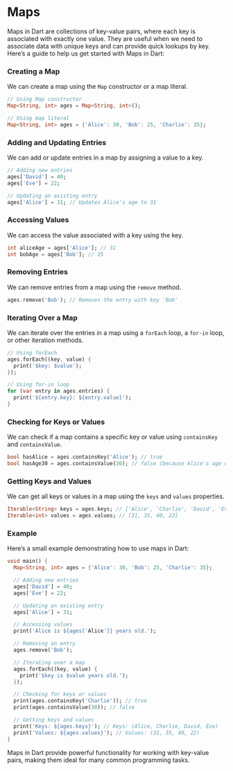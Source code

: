 # Maps

Maps in Dart are collections of key-value pairs, where each key is associated with exactly one value. They are useful when we need to associate data with unique keys and can provide quick lookups by key. Here’s a guide to help us get started with Maps in Dart:

### Creating a Map
We can create a map using the `Map` constructor or a map literal.
```dart
// Using Map constructor
Map<String, int> ages = Map<String, int>();

// Using map literal
Map<String, int> ages = {'Alice': 30, 'Bob': 25, 'Charlie': 35};
```

### Adding and Updating Entries
We can add or update entries in a map by assigning a value to a key.
```dart
// Adding new entries
ages['David'] = 40;
ages['Eve'] = 22;

// Updating an existing entry
ages['Alice'] = 31; // Updates Alice's age to 31
```

### Accessing Values
We can access the value associated with a key using the key.
```dart
int aliceAge = ages['Alice']; // 31
int bobAge = ages['Bob']; // 25
```

### Removing Entries
We can remove entries from a map using the `remove` method.
```dart
ages.remove('Bob'); // Removes the entry with key 'Bob'
```

### Iterating Over a Map
We can iterate over the entries in a map using a `forEach` loop, a `for-in` loop, or other iteration methods.
```dart
// Using forEach
ages.forEach((key, value) {
  print('$key: $value');
});

// Using for-in loop
for (var entry in ages.entries) {
  print('${entry.key}: ${entry.value}');
}
```

### Checking for Keys or Values
We can check if a map contains a specific key or value using `containsKey` and `containsValue`.
```dart
bool hasAlice = ages.containsKey('Alice'); // true
bool hasAge30 = ages.containsValue(30); // false (because Alice's age was updated to 31)
```

### Getting Keys and Values
We can get all keys or values in a map using the `keys` and `values` properties.
```dart
Iterable<String> keys = ages.keys; // ['Alice', 'Charlie', 'David', 'Eve']
Iterable<int> values = ages.values; // [31, 35, 40, 22]
```

### Example
Here’s a small example demonstrating how to use maps in Dart:
```dart
void main() {
  Map<String, int> ages = {'Alice': 30, 'Bob': 25, 'Charlie': 35};

  // Adding new entries
  ages['David'] = 40;
  ages['Eve'] = 22;

  // Updating an existing entry
  ages['Alice'] = 31;

  // Accessing values
  print('Alice is ${ages['Alice']} years old.');

  // Removing an entry
  ages.remove('Bob');

  // Iterating over a map
  ages.forEach((key, value) {
    print('$key is $value years old.');
  });

  // Checking for keys or values
  print(ages.containsKey('Charlie')); // true
  print(ages.containsValue(30)); // false

  // Getting keys and values
  print('Keys: ${ages.keys}'); // Keys: (Alice, Charlie, David, Eve)
  print('Values: ${ages.values}'); // Values: (31, 35, 40, 22)
}
```

Maps in Dart provide powerful functionality for working with key-value pairs, making them ideal for many common programming tasks.
